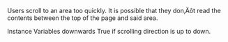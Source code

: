 Users scroll to an area too quickly. It is possible that they don‚Äôt read the contents between the top of the page and said area.

Instance Variables
	downwards	<Boolean>	True if scrolling direction is up to down.


